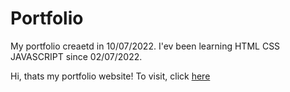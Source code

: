 # Portfolio
My portfolio creaetd in 10/07/2022. I'ev been learning HTML CSS JAVASCRIPT since 02/07/2022.

Hi, thats my portfolio website! To visit, click <a href="https://jeanclaudio96.github.io/Portfolio/#conhecimento" target="_self">here</a>
